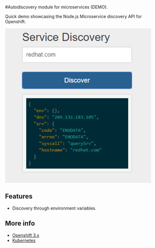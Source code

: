 #Autodiscovery module for microservices (DEMO).

Quick demo showcasing the Node.js Microservice discovery API for Openshift.

![](https://github.com/cesarvr/microservice-discovery-demo/blob/master/docs/captura.PNG)


## Features

- Discovery through environment variables.

## More info

- [Openshift 3.x](https://docs.openshift.com/enterprise/3.0/getting_started/index.html)
- [Kubernetes](http://kubernetes.io/docs/user-guide/servicesSS)
